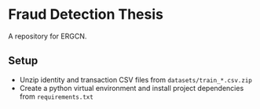 # Fraud Detection Thesis

A repository for ERGCN.

## Setup

- Unzip identity and transaction CSV files from `datasets/train_*.csv.zip`
- Create a python virtual environment and install project dependencies from `requirements.txt`
